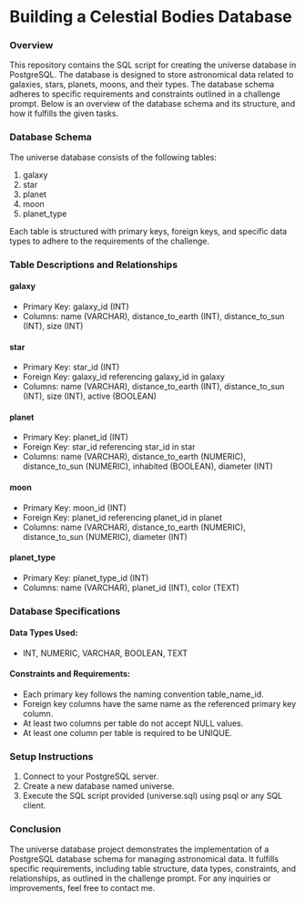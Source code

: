 # Building a Celestial Bodies Database
### Overview
This repository contains the SQL script for creating the universe database in PostgreSQL. The database is designed to store astronomical data related to galaxies, stars, planets, moons, and their types. The database schema adheres to specific requirements and constraints outlined in a challenge prompt. Below is an overview of the database schema and its structure, and how it fulfills the given tasks.
### Database Schema
The universe database consists of the following tables:
1. galaxy
2. star
3. planet
4. moon
5. planet_type

Each table is structured with primary keys, foreign keys, and specific data types to adhere to the requirements of the challenge.
### Table Descriptions and Relationships
#### galaxy
- Primary Key: galaxy_id (INT)
- Columns: name (VARCHAR), distance_to_earth (INT), distance_to_sun (INT), size (INT)

#### star
- Primary Key: star_id (INT)
- Foreign Key: galaxy_id referencing galaxy_id in galaxy
- Columns: name (VARCHAR), distance_to_earth (INT), distance_to_sun (INT), size (INT), active (BOOLEAN)

#### planet
- Primary Key: planet_id (INT)
- Foreign Key: star_id referencing star_id in star
- Columns: name (VARCHAR), distance_to_earth (NUMERIC), distance_to_sun (NUMERIC), inhabited (BOOLEAN), diameter (INT)

#### moon
- Primary Key: moon_id (INT)
- Foreign Key: planet_id referencing planet_id in planet
- Columns: name (VARCHAR), distance_to_earth (NUMERIC), distance_to_sun (NUMERIC), diameter (INT)

#### planet_type
- Primary Key: planet_type_id (INT)
- Columns: name (VARCHAR), planet_id (INT), color (TEXT)

### Database Specifications
#### Data Types Used:
- INT, NUMERIC, VARCHAR, BOOLEAN, TEXT

#### Constraints and Requirements:
- Each primary key follows the naming convention table_name_id.
- Foreign key columns have the same name as the referenced primary key column.
- At least two columns per table do not accept NULL values.
- At least one column per table is required to be UNIQUE.
### Setup Instructions
1. Connect to your PostgreSQL server.
2. Create a new database named universe.
3. Execute the SQL script provided (universe.sql) using psql or any SQL client.
### Conclusion
The universe database project demonstrates the implementation of a PostgreSQL database schema for managing astronomical data. It fulfills specific requirements, including table structure, data types, constraints, and relationships, as outlined in the challenge prompt. For any inquiries or improvements, feel free to contact me.
